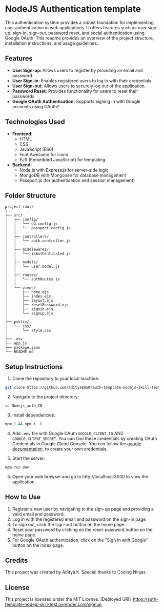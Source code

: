 # NodeJS Authentication template

This authentication system provides a robust foundation for implementing user authentication in web applications. It offers features such as user sign-up, sign-in, sign-out, password reset, and social authentication using Google OAuth. This readme provides an overview of the project structure, installation instructions, and usage guidelines.

## Features

- **User Sign-up:** Allows users to register by providing an email and password.
- **User Sign-in:** Enables registered users to log in with their credentials.
- **User Sign-out:** Allows users to securely log out of the application.
- **Password Reset:** Provides functionality for users to reset their passwords.
- **Google OAuth Authentication:** Supports signing in with Google accounts using OAuth2.

## Technologies Used

- **Frontend**:
  - HTML
  - CSS
  - JavaScript (ES6)
  - Font Awesome for icons
  - EJS (Embedded JavaScript) for templating
- **Backend**:
  - Node.js with Express.js for server-side logic
  - MongoDB with Mongoose for database management
  - Passport.js (for authentication and session management)

## Folder Structure

```
project-root/
│
├── src/
│   ├── config/
│   │   └── db.config.js
│   │   └── passport.config.js
│   │
│   ├── controllers/
│   │   └── auth.controller.js
│   │
│   ├── middlewares/
│   │   └── isAuthenticated.js
│   │
│   ├── models/
│   │   └── user.model.js
│   │
│   ├── routes/
│   │   └── authRoutes.js
│   │
│   └── views/
│       ├── home.ejs
│       ├── index.ejs
│       ├── layout.ejs
│       ├── resetPassword.ejs
│       ├── signin.ejs
│       └── signup.ejs
│
├── public/
│   └── css/
│       └── style.css
│
├── .env
├── app.js
├── package.json
└── README.md
```

## Setup Instructions

1. Clone the repository to your local machine:

```bash
git clone https://github.com/aditya8850/auth-template-nodejs-skill-test
```

2. Navigate to the project directory:

```bash
cd Nodejs_auth_CN
```

3. Install dependencies:

```bash
npm i && npm i -D
```

4. Add `.env` file with Google OAuth `GOOGLE_CLIENT_ID` AND `GOOGLE_CLIENT_SECRET`. You can find these credentials by creating OAuth Credentials in Google Cloud Console. You can follow the [google documentation](https://support.google.com/cloud/answer/6158849?hl=en), to create your own credentials.

5. Start the server:

```bash
npm run dev
```

5. Open your web browser and go to http://localhost:3000 to view the application.

## How to Use

1. Register a new user by navigating to the sign-up page and providing a valid email and password.
2. Log in with the registered email and password on the sign-in page.
3. To sign out, click the sign-out button on the home page.
4. Reset your password by clicking on the reset-password button on the home page.
5. For Google OAuth authentication, click on the "Sign in with Google" button on the index page.

## Credits

This project was created by Aditya K. Special thanks to Coding Ninjas.

## License

This project is licensed under the MIT License.
[Deployed URI]-https://auth-template-nodejs-skill-test.onrender.com/signup
